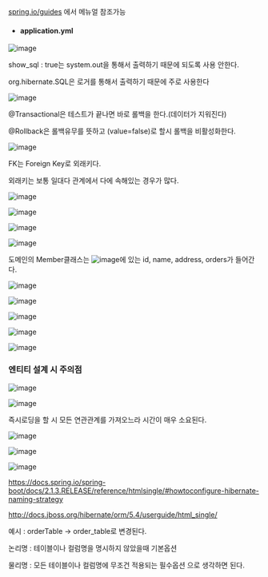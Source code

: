 [spring.io/guides](https://spring.io/guides) 에서 메뉴얼 참조가능


- #### application.yml

![image](https://user-images.githubusercontent.com/114403546/204135935-20f5b523-ad5a-4ba7-a8e8-663b0a3f6a6a.png)

show_sql : true는 system.out을 통해서 출력하기 때문에 되도록 사용 안한다.

org.hibernate.SQL은 로거를 통해서 출력하기 때문에 주로 사용한다

![image](https://user-images.githubusercontent.com/114403546/204306880-b6b46358-6ce9-4349-b2e5-d2b4ee60866f.png)

@Transactional은 테스트가 끝나면 바로 롤백을 한다.(데이터가 지워진다)

@Rollback은 롤백유무를 뜻하고 (value=false)로 할시 롤백을 비활성화한다.


![image](https://user-images.githubusercontent.com/114403546/205501374-e327370b-57cb-49fd-bca6-45d8b90467dd.png)

FK는 Foreign Key로 외래키다.

외래키는 보통 일대다 관계에서 다에 속해있는 경우가 많다.

![image](https://user-images.githubusercontent.com/114403546/205501526-8bda3808-0ca1-4bc2-971b-124be0720803.png)

![image](https://user-images.githubusercontent.com/114403546/205646346-e07d7aeb-8152-4ca2-8221-a1743f555408.png)

![image](https://user-images.githubusercontent.com/114403546/205646676-7dd0d062-6582-4a81-a9e9-25db6568aba7.png)

![image](https://user-images.githubusercontent.com/114403546/205647797-44f1d6f0-0628-47b0-bf68-8f665c57e490.png)

도메인의 Member클래스는 ![image](https://user-images.githubusercontent.com/114403546/205647880-5d812194-0858-4b76-b3ac-c85458f7f4f0.png)에 있는 id, name, address, orders가 들어간다.

![image](https://user-images.githubusercontent.com/114403546/206934351-f4f05a3d-edac-4b7d-abff-41a04dd16357.png)

![image](https://user-images.githubusercontent.com/114403546/206934483-fbe194e9-a021-46a1-a453-e1b90b8e0d9c.png)

![image](https://user-images.githubusercontent.com/114403546/206934595-2efd83bb-e211-4d01-801f-33fa0897d5cd.png)

![image](https://user-images.githubusercontent.com/114403546/206934750-15fa65c3-f4d3-409a-8367-fb9ce76a3a0d.png)

![image](https://user-images.githubusercontent.com/114403546/206934761-a7958a79-3f44-4cd9-a20c-6b3106cf060a.png)

### 엔티티 설계 시 주의점

![image](https://user-images.githubusercontent.com/114403546/208660294-27c189df-403e-49fd-a244-2f9f4ae2551e.png)

![image](https://user-images.githubusercontent.com/114403546/208660420-ecc985cc-8e24-47c2-a2fe-6f3795b30945.png)

즉시로딩을 할 시 모든 연관관계를 가져오느라 시간이 매우 소요된다.

![image](https://user-images.githubusercontent.com/114403546/208665723-f4358a93-48bf-4ace-96e2-0e2579dad665.png)

![image](https://user-images.githubusercontent.com/114403546/208841178-177e38a6-a008-48d9-80ea-75258abf9e85.png)

![image](https://user-images.githubusercontent.com/114403546/208841577-2c547888-e0b7-40ac-abf6-c4e04e88e6ab.png)

https://docs.spring.io/spring-boot/docs/2.1.3.RELEASE/reference/htmlsingle/#howtoconfigure-hibernate-naming-strategy

http://docs.jboss.org/hibernate/orm/5.4/userguide/html_single/

예시 : orderTable -> order_table로 변경된다.

논리명 : 테이블이나 컬럼명을 명시하지 않았을때 기본옵션

물리명 : 모든 테이블이나 컬럼명에 무조건 적용되는 필수옵션 으로 생각하면 된다.
